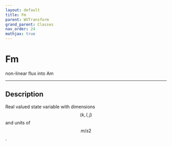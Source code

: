 ```yaml
---
layout: default
title: Fm
parent: WVTransform
grand_parent: Classes
nav_order: 24
mathjax: true
---
```


#  Fm

non-linear flux into Am


---

## Description
Real valued state variable with dimensions $$(k,l,j)$$ and units of $$m/s2$$.

